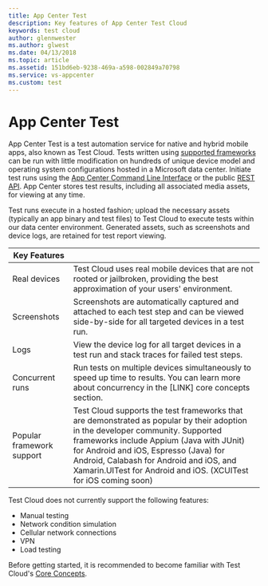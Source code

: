 ```yaml
---
title: App Center Test
description: Key features of App Center Test Cloud
keywords: test cloud
author: glennwester
ms.author: glwest
ms.date: 04/13/2018
ms.topic: article
ms.assetid: 151bd6eb-9238-469a-a598-002849a70798
ms.service: vs-appcenter
ms.custom: test
---
```


# App Center Test

App Center Test is a test automation service for native and hybrid mobile apps, also known as Test Cloud. Tests written using [supported frameworks](https://docs.microsoft.com/en-us/appcenter/test-cloud/preparing-for-upload/) can be run with little modification on hundreds of unique device model and operating system configurations hosted in a Microsoft data center. Initiate test runs using the [App Center Command Line Interface](~/cli/index.md) or the public [REST API](https://openapi.appcenter.ms/#/test). App Center stores test results, including all associated media assets, for viewing at any time.

Test runs execute in a hosted fashion; upload the necessary assets (typically an app binary and test files) to Test Cloud to execute tests within our data center environment. Generated assets, such as screenshots and device logs, are retained for test report viewing.

| Key Features | |
| --- | --- |
| Real devices | Test Cloud uses real mobile devices that are not rooted or jailbroken, providing the best approximation of your users' environment. |
| Screenshots | Screenshots are automatically captured and attached to each test step and can be viewed side-by-side for all targeted devices in a test run. |
| Logs | View the device log for all target devices in a test run and stack traces for failed test steps. |
| Concurrent runs | Run tests on multiple devices simultaneously to speed up time to results. You can learn more about concurrency in the [LINK] core concepts section. |
| Popular framework support | Test Cloud supports the test frameworks that are demonstrated as popular by their adoption in the developer community. Supported frameworks include Appium (Java with JUnit) for Android and iOS, Espresso (Java) for Android, Calabash for Android and iOS, and Xamarin.UITest for Android and iOS. (XCUITest for iOS coming soon) |

Test Cloud does not currently support the following features:
- Manual testing
- Network condition simulation
- Cellular network connections
- VPN
- Load testing

Before getting started, it is recommended to become familiar with Test Cloud's [Core Concepts](~/test-cloud/core-concepts.md).
